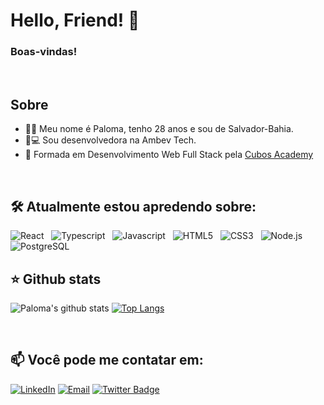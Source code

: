# Hello, Friend! 👋  

### Boas-vindas!
<br/>

## Sobre
  - 👩‍💻 Meu nome é Paloma, tenho 28 anos e sou de Salvador-Bahia.  
  - 🍺💻  Sou desenvolvedora na Ambev Tech. 
  - 📖 Formada em Desenvolvimento Web Full Stack pela <a href="https://www.cubos.academy/" target="_blank">Cubos Academy</a>
 
<br/>

## 🛠️ Atualmente estou apredendo sobre:
  ![React](https://img.shields.io/badge/React-303238?style=for-the-badge&logo=react&logoColor=61DAFB)  &nbsp;
  ![Typescript](https://img.shields.io/badge/TypeScript-303238?style=for-the-badge&logo=typescript&logoColor=F7DF1Ee)  &nbsp;
  ![Javascript](https://img.shields.io/badge/JavaScript-323330?style=for-the-badge&logo=javascript&logoColor=F7DF1Ee)  &nbsp;
  ![HTML5](https://img.shields.io/badge/HTML5-E34F26?style=for-the-badge&logo=html5&logoColor=white)  &nbsp;
  ![CSS3](https://img.shields.io/badge/CSS-1572B6?&style=for-the-badge&logo=css3&logoColor=white)  &nbsp;
  ![Node.js](https://img.shields.io/badge/Node.js-43853D?style=for-the-badge&logo=node.js&logoColor=white)  &nbsp;
  ![PostgreSQL](https://img.shields.io/badge/PostgreSQL-316192?style=for-the-badge&logo=postgresql&logoColor=white)  &nbsp;
<br/>

## ⭐ Github stats
 ![Paloma's github stats](https://github-readme-stats.vercel.app/api?username=plmsz&hide=contribs&count_private=true&show_icons=true)
 [![Top Langs](https://github-readme-stats.vercel.app/api/top-langs/?username=plmsz&layout=compact)](https://github.com/plmsz/github-readme-stats)

<br/>

## 📫 Você pode me contatar em: <br/>
[![LinkedIn](https://img.shields.io/static/v1?label=&message=LinkedIn&color=blue&style=flat-square&logo=LinkedIn&logoColor=white)](https://www.linkedin.com/in/plmsz/)
[![Email](https://img.shields.io/static/v1?label=&message=Email&color=red&style=flat-square&logo=Gmail&logoColor=white)](mailto:plmsouzaoliveira@gmail.com)
[![Twitter Badge](https://img.shields.io/static/v1?label=&message=Twitter&color=1ca0f1&style=flat-square&logo=Twitter&logoColor=white)](https://twitter.com/plmszdev)

